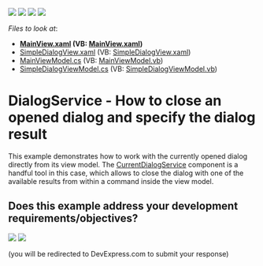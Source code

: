 <!-- default badges list -->
![](https://img.shields.io/endpoint?url=https://codecentral.devexpress.com/api/v1/VersionRange/146886609/17.2.7%2B)
[![](https://img.shields.io/badge/Open_in_DevExpress_Support_Center-FF7200?style=flat-square&logo=DevExpress&logoColor=white)](https://supportcenter.devexpress.com/ticket/details/T830533)
[![](https://img.shields.io/badge/📖_How_to_use_DevExpress_Examples-e9f6fc?style=flat-square)](https://docs.devexpress.com/GeneralInformation/403183)
[![](https://img.shields.io/badge/💬_Leave_Feedback-feecdd?style=flat-square)](#does-this-example-address-your-development-requirementsobjectives)
<!-- default badges end -->
<!-- default file list -->
*Files to look at*:

* **[MainView.xaml](./CS/DialogServiceExample/Views/MainView.xaml) (VB: [MainView.xaml](./VB/DialogServiceExample/Views/MainView.xaml))**
* [SimpleDialogView.xaml](./CS/DialogServiceExample/Views/SimpleDialogView.xaml) (VB: [SimpleDialogView.xaml](./VB/DialogServiceExample/Views/SimpleDialogView.xaml))
* [MainViewModel.cs](./CS/DialogServiceExample/ViewModels/MainViewModel.cs) (VB: [MainViewModel.vb](./VB/DialogServiceExample/ViewModels/MainViewModel.vb))
* [SimpleDialogViewModel.cs](./CS/DialogServiceExample/ViewModels/SimpleDialogViewModel.cs) (VB: [SimpleDialogViewModel.vb](./VB/DialogServiceExample/ViewModels/SimpleDialogViewModel.vb))
<!-- default file list end -->
# DialogService - How to close an opened dialog and specify the dialog result


This example demonstrates how to work with the currently opened dialog directly from its view model. The <a href="https://docs.devexpress.com/WPF/401018/MVVM-Framework/Services/Predefined-Set/CurrentDialogService">CurrentDialogService</a> component is a handful tool in this case, which allows to close the dialog with one of the available results from within a command inside the view model.
<!-- feedback -->
## Does this example address your development requirements/objectives?

[<img src="https://www.devexpress.com/support/examples/i/yes-button.svg"/>](https://www.devexpress.com/support/examples/survey.xml?utm_source=github&utm_campaign=wpf-dialogservice-close-opened-dialog-and-specify-dialog-result&~~~was_helpful=yes) [<img src="https://www.devexpress.com/support/examples/i/no-button.svg"/>](https://www.devexpress.com/support/examples/survey.xml?utm_source=github&utm_campaign=wpf-dialogservice-close-opened-dialog-and-specify-dialog-result&~~~was_helpful=no)

(you will be redirected to DevExpress.com to submit your response)
<!-- feedback end -->
